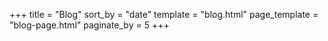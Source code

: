 +++
title = "Blog"
sort_by = "date"
template = "blog.html"
page_template = "blog-page.html"
paginate_by = 5
+++